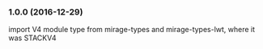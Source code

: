 ### 1.0.0 (2016-12-29)

import V4 module type from mirage-types and mirage-types-lwt, where it was STACKV4
